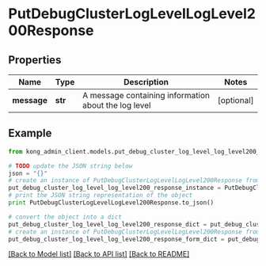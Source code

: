 # PutDebugClusterLogLevelLogLevel200Response


## Properties

Name | Type | Description | Notes
------------ | ------------- | ------------- | -------------
**message** | **str** | A message containing information about the log level | [optional] 

## Example

```python
from kong_admin_client.models.put_debug_cluster_log_level_log_level200_response import PutDebugClusterLogLevelLogLevel200Response

# TODO update the JSON string below
json = "{}"
# create an instance of PutDebugClusterLogLevelLogLevel200Response from a JSON string
put_debug_cluster_log_level_log_level200_response_instance = PutDebugClusterLogLevelLogLevel200Response.from_json(json)
# print the JSON string representation of the object
print PutDebugClusterLogLevelLogLevel200Response.to_json()

# convert the object into a dict
put_debug_cluster_log_level_log_level200_response_dict = put_debug_cluster_log_level_log_level200_response_instance.to_dict()
# create an instance of PutDebugClusterLogLevelLogLevel200Response from a dict
put_debug_cluster_log_level_log_level200_response_form_dict = put_debug_cluster_log_level_log_level200_response.from_dict(put_debug_cluster_log_level_log_level200_response_dict)
```
[[Back to Model list]](../README.md#documentation-for-models) [[Back to API list]](../README.md#documentation-for-api-endpoints) [[Back to README]](../README.md)


